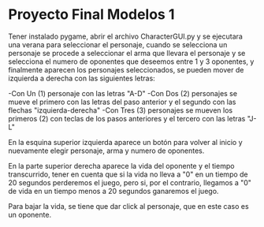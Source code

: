 # Proyecto Final Modelos 1

Tener instalado pygame, abrir el archivo CharacterGUI.py y se ejecutara una verana para seleccionar el personaje, cuando se selecciona un personaje se procede a seleccionar el arma que llevara el personaje y se selecciona el numero de oponentes que deseemos entre 1 y 3 oponentes, y finalmente aparecen los personajes seleccionados, se pueden mover de izquierda a derecha con las siguientes letras:

-Con Un (1) personaje con las letras "A-D"
-Con Dos (2) personajes se mueve el primero con las letras del paso anterior y el segundo con las flechas "izquierda-derecha"
-Con Tres (3) personajes se mueven los primeros (2) con teclas de los pasos anteriores y el tercero con las letras "J-L"

En la esquina superior izquierda aparece un botón para volver al inicio y nuevamente elegir personaje, arma y numero de oponentes.

En la parte superior derecha aparece la vida del oponente y el tiempo transcurrido, tener en cuenta que si la vida no lleva a "0" en un tiempo de 20 segundos perderemos el juego, pero si, por el contrario, llegamos a "0" de vida en un tiempo menos a 20 segundos ganaremos el juego.

Para bajar la vida, se tiene que dar click al personaje, que en este caso es un oponente.

